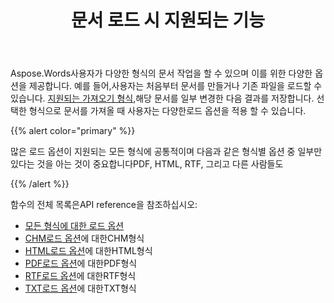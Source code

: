 ﻿---
title: 문서 로드 시 지원되는 기능
second_title: Aspose.WordsJava
articleTitle: 문서 로드 시 지원되는 기능
linktitle: 문서 로드 시 지원되는 기능
description: "로드 및 대부분의 인기있는 형식으로 문서를 변환하고Microsoft Word기능을 많이 지원합니다."
type: docs
weight: 20
url: /ko/java/supported-features-on-document-load/
timestamp: 2024-01-27-14-07-04
---

Aspose.Words사용자가 다양한 형식의 문서 작업을 할 수 있으며 이를 위한 다양한 옵션을 제공합니다. 예를 들어,사용자는 처음부터 문서를 만들거나 기존 파일을 로드할 수 있습니다. [지원되는 가져오기 형식](/words/java/supported-document-formats/),해당 문서를 일부 변경한 다음 결과를 저장합니다. 선택한 형식으로 문서를 가져올 때 사용자는 다양한로드 옵션을 적용 할 수 있습니다.

{{% alert color="primary" %}}

많은 로드 옵션이 지원되는 모든 형식에 공통적이며 다음과 같은 형식별 옵션 중 일부만 있다는 것을 아는 것이 중요합니다PDF, HTML, RTF, 그리고 다른 사람들도

{{% /alert %}}

함수의 전체 목록은API reference을 참조하십시오:

- [모든 형식에 대한 로드 옵션](https://reference.aspose.com/words/java/com.aspose.words/loadoptions/)
- [CHM로드 옵션](https://reference.aspose.com/words/java/com.aspose.words/chmloadoptions/)에 대한CHM형식
- [HTML로드 옵션](https://reference.aspose.com/words/java/com.aspose.words/htmlloadoptions/)에 대한HTML형식
- [PDF로드 옵션](https://reference.aspose.com/words/java/com.aspose.words/pdfloadoptions/)에 대한PDF형식
- [RTF로드 옵션](https://reference.aspose.com/words/java/com.aspose.words/rtfloadoptions/)에 대한RTF형식
- [TXT로드 옵션](https://reference.aspose.com/words/java/com.aspose.words/txtloadoptions/)에 대한TXT형식
